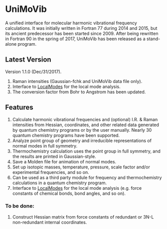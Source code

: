 # UniMoVib
A unified interface for molecular harmonic vibrational frequency calculations. It was initially written in Fortran 77 during 2014 and 2015, but its ancient predecessor has been started since 2009. After being rewritten in Fortran 90 in the spring of 2017, UniMoVib has been released as a stand-alone program.

## Latest Version
Version 1.1.0 (Dec/31/2017).

1. Raman intensities (Gaussian-fchk and UniMoVib data file only).
2. Interface to [LocalModes](https://github.com/zorkzou/OpenLocalModes) for the local mode analysis.
3. The conversion factor from Bohr to Angstrom has been updated.

## Features

1. Calculate harmonic vibrational frequencies and (optional) I.R. & Raman intensities from Hessian, coordinates, and other related data generated by quantum chemistry programs or by the user manually. Nearly 30 quantum chemistry programs have been supported.
2. Analyze point group of geometry and irreducible representations of normal modes in full symmetry.
3. Thermochemistry calculation uses the point group in full symmetry, and the results are printed in Gaussian-style.
4. Save a Molden file for animation of normal modes.
5. Set up isotopic masses, temperature, pressure, scale factor and/or experimental frequencies, and so on.
6. Can be used as a third party module for frequency and thermochemistry calculations in a quantum chemistry program.
7. Interface to [LocalModes](https://github.com/zorkzou/OpenLocalModes) for the local mode analysis (e.g. force constants of chemical bonds, bond angles, and so on).

### To be done:

1. Construct Hessian matrix from force constants of redundant or 3N-L non-redundant internal coordinates.
